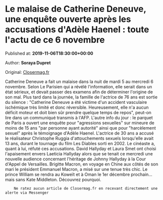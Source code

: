 
# Le malaise de Catherine Deneuve, une enquête ouverte après les accusations d'Adèle Haenel : toute l'actu de ce 6 novembre

Published at: **2019-11-06T18:30:00+00:00**

Author: **Soraya Dupret**

Original: [Closermag.fr](https://www.closermag.fr/people/le-malaise-de-catherine-deneuve-une-enquete-ouverte-apres-les-accusations-d-adel-1045704)

Catherine Deneuve a fait un malaise dans la nuit de mardi 5 au mercredi 6 novembre. Selon Le Parisien qui a révélé l'information, elle serait dans un état sérieux, et devait passer des examens afin de déterminer l'origine de son mal. Plus tard dans la journée, la famille de l'actrice de 76 ans est sortie du silence : "Catherine Deneuve a été victime d'un accident vasculaire ischémique très limité et donc réversible. Heureusement, elle n'a aucun déficit moteur et doit bien sûr prendre quelque temps de repos", peut-on lire dans un communiqué transmis à l'AFP.
L'autre info du jour : le parquet de Paris a ouvert une enquête pour "agressions sexuelles" sur mineure de moins de 15 ans "par personne ayant autorité" ainsi que pour "harcèlement sexuel" après le témoignage d'Adèle Haenel. L'actrice de 30 ans a accusé le réalisateur Christophe Ruggia d'attouchements sexuels lorsqu'elle avait 13 ans, durant le tournage du film Les Diables sorti en 2002. Le cinéaste a, quant à lui, réfuté ces accusations.
David Hallyday et Laura Smet ont choisi l'apaisement envers Laeticia Hallyday alors que se tenait ce mercredi une nouvelle audience concernant l'héritage de Johnny Hallyday à la Cour d'Appel de Versailles. Brigitte Macron, en voyage en Chine aux côtés de son mari le président Emmanuel Macron, a misé sur une tenue très chic. Le prince William se rendra au Koweït et à Oman le 1er décembre prochain... mais sans Kate Middleton. Découvrez pourquoi.

        Ne ratez aucun article de Closermag.fr en recevant directement une alerte via Messenger
      
